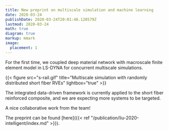 ```yaml
---
title: New preprint on multiscale simulation and machine learning
date: 2020-03-24
publishDate: 2020-03-24T20:01:46.120579Z
lastmod: 2020-03-24
math: true
diagram: true
markup: mmark
image:
  placement: 1
---
```


For the first time, we coupled deep material network with macroscale finite element model in LS-DYNA for concurrent multiscale simulations.

{{< figure src="s-rail.gif" title="Multiscale simulation with randomly distributed short fiber RVEs" lightbox="true" >}}

The integrated data-driven framework is currently applied to the short fiber reinforced composite, and we are expecting more systems to be targeted.

A nice collaborative work from the team!

The preprint can be found [here]({{< ref "/publication/liu-2020-intelligent/index.md" >}}).

